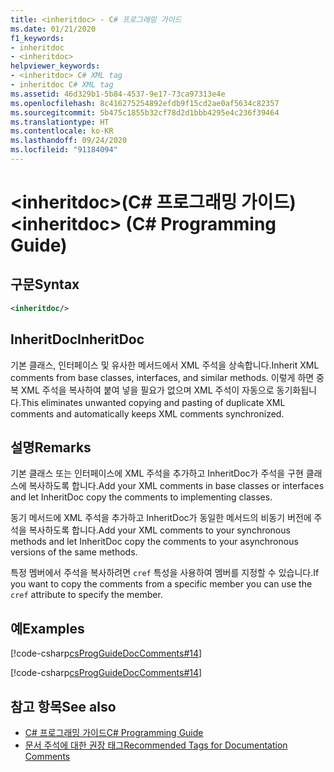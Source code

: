 ```yaml
---
title: <inheritdoc> - C# 프로그래밍 가이드
ms.date: 01/21/2020
f1_keywords:
- inheritdoc
- <inheritdoc>
helpviewer_keywords:
- <inheritdoc> C# XML tag
- inheritdoc C# XML tag
ms.assetid: 46d329b1-5b84-4537-9e17-73ca97313e4e
ms.openlocfilehash: 8c416275254892efdb9f15cd2ae0af5634c82357
ms.sourcegitcommit: 5b475c1855b32cf78d2d1bbb4295e4c236f39464
ms.translationtype: HT
ms.contentlocale: ko-KR
ms.lasthandoff: 09/24/2020
ms.locfileid: "91184094"
---
```

# <a name="inheritdoc-c-programming-guide"></a><span data-ttu-id="73803-102">\<inheritdoc>(C# 프로그래밍 가이드)</span><span class="sxs-lookup"><span data-stu-id="73803-102">\<inheritdoc> (C# Programming Guide)</span></span>

## <a name="syntax"></a><span data-ttu-id="73803-103">구문</span><span class="sxs-lookup"><span data-stu-id="73803-103">Syntax</span></span>  
  
```xml  
<inheritdoc/>
```  

## <a name="inheritdoc"></a><span data-ttu-id="73803-104">InheritDoc</span><span class="sxs-lookup"><span data-stu-id="73803-104">InheritDoc</span></span>

<span data-ttu-id="73803-105">기본 클래스, 인터페이스 및 유사한 메서드에서 XML 주석을 상속합니다.</span><span class="sxs-lookup"><span data-stu-id="73803-105">Inherit XML comments from base classes, interfaces, and similar methods.</span></span> <span data-ttu-id="73803-106">이렇게 하면 중복 XML 주석을 복사하여 붙여 넣을 필요가 없으며 XML 주석이 자동으로 동기화됩니다.</span><span class="sxs-lookup"><span data-stu-id="73803-106">This eliminates unwanted copying and pasting of duplicate XML comments and automatically keeps XML comments synchronized.</span></span>
  
## <a name="remarks"></a><span data-ttu-id="73803-107">설명</span><span class="sxs-lookup"><span data-stu-id="73803-107">Remarks</span></span>  

<span data-ttu-id="73803-108">기본 클래스 또는 인터페이스에 XML 주석을 추가하고 InheritDoc가 주석을 구현 클래스에 복사하도록 합니다.</span><span class="sxs-lookup"><span data-stu-id="73803-108">Add your XML comments in base classes or interfaces and let InheritDoc copy the comments to implementing classes.</span></span>

<span data-ttu-id="73803-109">동기 메서드에 XML 주석을 추가하고 InheritDoc가 동일한 메서드의 비동기 버전에 주석을 복사하도록 합니다.</span><span class="sxs-lookup"><span data-stu-id="73803-109">Add your XML comments to your synchronous methods and let InheritDoc copy the comments to your asynchronous versions of the same methods.</span></span>  

<span data-ttu-id="73803-110">특정 멤버에서 주석을 복사하려면 `cref` 특성을 사용하여 멤버를 지정할 수 있습니다.</span><span class="sxs-lookup"><span data-stu-id="73803-110">If you want to copy the comments from a specific member you can use the `cref` attribute to specify the member.</span></span>
  
## <a name="examples"></a><span data-ttu-id="73803-111">예</span><span class="sxs-lookup"><span data-stu-id="73803-111">Examples</span></span>

[!code-csharp[csProgGuideDocComments#14](~/samples/snippets/csharp/VS_Snippets_VBCSharp/csProgGuideDocComments/CS/DocComments.cs#16)]  

[!code-csharp[csProgGuideDocComments#14](~/samples/snippets/csharp/VS_Snippets_VBCSharp/csProgGuideDocComments/CS/DocComments.cs#17)]  

## <a name="see-also"></a><span data-ttu-id="73803-112">참고 항목</span><span class="sxs-lookup"><span data-stu-id="73803-112">See also</span></span>

- [<span data-ttu-id="73803-113">C# 프로그래밍 가이드</span><span class="sxs-lookup"><span data-stu-id="73803-113">C# Programming Guide</span></span>](../index.md)
- [<span data-ttu-id="73803-114">문서 주석에 대한 권장 태그</span><span class="sxs-lookup"><span data-stu-id="73803-114">Recommended Tags for Documentation Comments</span></span>](./recommended-tags-for-documentation-comments.md)
